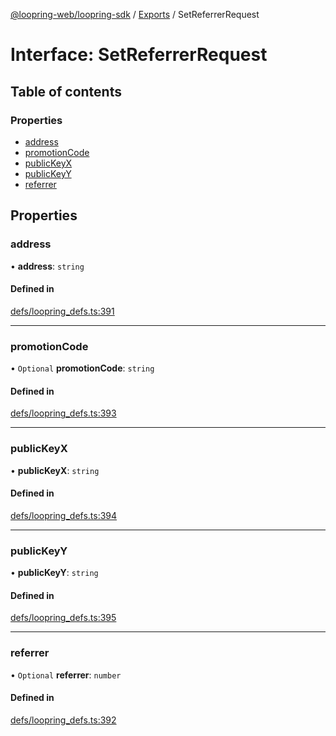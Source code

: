 [@loopring-web/loopring-sdk](../README.md) / [Exports](../modules.md) / SetReferrerRequest

# Interface: SetReferrerRequest

## Table of contents

### Properties

- [address](SetReferrerRequest.md#address)
- [promotionCode](SetReferrerRequest.md#promotioncode)
- [publicKeyX](SetReferrerRequest.md#publickeyx)
- [publicKeyY](SetReferrerRequest.md#publickeyy)
- [referrer](SetReferrerRequest.md#referrer)

## Properties

### address

• **address**: `string`

#### Defined in

[defs/loopring_defs.ts:391](https://github.com/Loopring/loopring_sdk/blob/300ee65/src/defs/loopring_defs.ts#L391)

___

### promotionCode

• `Optional` **promotionCode**: `string`

#### Defined in

[defs/loopring_defs.ts:393](https://github.com/Loopring/loopring_sdk/blob/300ee65/src/defs/loopring_defs.ts#L393)

___

### publicKeyX

• **publicKeyX**: `string`

#### Defined in

[defs/loopring_defs.ts:394](https://github.com/Loopring/loopring_sdk/blob/300ee65/src/defs/loopring_defs.ts#L394)

___

### publicKeyY

• **publicKeyY**: `string`

#### Defined in

[defs/loopring_defs.ts:395](https://github.com/Loopring/loopring_sdk/blob/300ee65/src/defs/loopring_defs.ts#L395)

___

### referrer

• `Optional` **referrer**: `number`

#### Defined in

[defs/loopring_defs.ts:392](https://github.com/Loopring/loopring_sdk/blob/300ee65/src/defs/loopring_defs.ts#L392)
